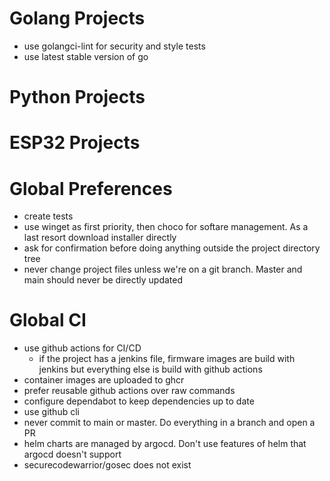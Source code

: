 # Golang Projects
* use golangci-lint for security and style tests
* use latest stable version of go

# Python Projects

# ESP32 Projects

# Global Preferences
* create tests
* use winget as first priority, then choco for softare management.  As a last resort download installer directly
* ask for confirmation before doing anything outside the project directory tree
* never change project files unless we're on a git branch.  Master and main should never be directly updated

# Global CI
* use github actions for CI/CD
  * if the project has a jenkins file, firmware images are build with jenkins but everything else is build with github actions
* container images are uploaded to ghcr
* prefer reusable github actions over raw commands
* configure dependabot to keep dependencies up to date
* use github cli
* never commit to main or master.  Do everything in a branch and open a PR
* helm charts are managed by argocd.  Don't use features of helm that argocd doesn't support
* securecodewarrior/gosec does not exist